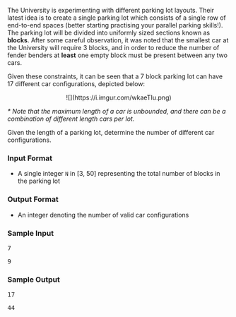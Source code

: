 The University is experimenting with different parking lot layouts. Their latest idea is to create a single parking lot which consists of a single row of end-to-end spaces (better starting practising your parallel parking skills!). The parking lot will be divided into uniformly sized sections known as **blocks**. After some careful observation, it was noted that the smallest car at the University will require 3 blocks, and in order to reduce the number of fender benders at **least** one empty block must be present between any two cars.

Given these constraints, it can be seen that a 7 block parking lot can have 17 different car configurations, depicted below:

<div align="center">![](https://i.imgur.com/wkaeTIu.png)</div>

_* Note that the maximum length of a car is unbounded, and there can be a combination of different length cars per lot._

Given the length of a parking lot, determine the number of different car configurations.

### Input Format

*   A single integer `N` in [3, 50] representing the total number of blocks in the parking lot

### Output Format

*   An integer denoting the number of valid car configurations


### Sample Input

<pre>7</pre>

<pre>9</pre>


<div class="col-md-6">

### Sample Output

<pre>17</pre>

<pre>44</pre>

